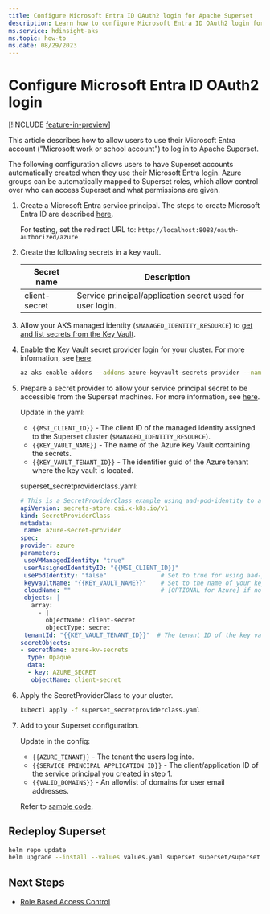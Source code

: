 ```yaml
---
title: Configure Microsoft Entra ID OAuth2 login for Apache Superset
description: Learn how to configure Microsoft Entra ID OAuth2 login for Superset
ms.service: hdinsight-aks
ms.topic: how-to 
ms.date: 08/29/2023
---
```


# Configure Microsoft Entra ID OAuth2 login

[!INCLUDE [feature-in-preview](../includes/feature-in-preview.md)]

This article describes how to allow users to use their Microsoft Entra account ("Microsoft work or school account") to log in to Apache Superset. 

The following configuration allows users to have Superset accounts automatically created when they use their Microsoft Entra login. Azure groups can be automatically mapped to Superset roles, which allow control over who can access Superset and what permissions are given.

1. Create a Microsoft Entra service principal. The steps to create Microsoft Entra ID are described [here](/azure/active-directory/develop/howto-create-service-principal-portal).

    For testing, set the redirect URL to: `http://localhost:8088/oauth-authorized/azure`

1. Create the following secrets in a key vault.

   |Secret name|Description|
   |-|-|
   |client-secret|Service principal/application secret used for user login.|

1. Allow your AKS managed identity (`$MANAGED_IDENTITY_RESOURCE`) to [get and list secrets from the Key Vault](/azure/key-vault/general/assign-access-policy?tabs=azure-portal).

1. Enable the Key Vault secret provider login for your cluster. For more information, see [here](/azure/aks/csi-secrets-store-driver#upgrade-an-existing-aks-cluster-with-azure-key-vault-provider-for-secrets-store-csi-driver-support).

   ```bash
   az aks enable-addons --addons azure-keyvault-secrets-provider --name $CLUSTER_NAME --resource-group $RESOURCE_GROUP_NAME
   ```

1. Prepare a secret provider to allow your service principal secret to be accessible from the Superset machines. For more information, see [here](/azure/aks/csi-secrets-store-identity-access).

   Update in the yaml:
   * `{{MSI_CLIENT_ID}}` - The client ID of the managed identity assigned to the Superset cluster (`$MANAGED_IDENTITY_RESOURCE`). 
   * `{{KEY_VAULT_NAME}}` - The name of the Azure Key Vault containing the secrets.
   * `{{KEY_VAULT_TENANT_ID}}` - The identifier guid of the Azure tenant where the key vault is located.

   superset_secretproviderclass.yaml:
   
   ```yaml
   # This is a SecretProviderClass example using aad-pod-identity to access the key vault
   apiVersion: secrets-store.csi.x-k8s.io/v1
   kind: SecretProviderClass
   metadata:
    name: azure-secret-provider
   spec:
   provider: azure
   parameters:
    useVMManagedIdentity: "true" 
    userAssignedIdentityID: "{{MSI_CLIENT_ID}}"
    usePodIdentity: "false"               # Set to true for using aad-pod-identity to access your key vault
    keyvaultName: "{{KEY_VAULT_NAME}}"    # Set to the name of your key vault
    cloudName: ""                         # [OPTIONAL for Azure] if not provided, the Azure environment defaults to AzurePublicCloud
    objects: |
      array:
        - |
          objectName: client-secret
          objectType: secret
    tenantId: "{{KEY_VAULT_TENANT_ID}}"  # The tenant ID of the key vault
   secretObjects:                             
   - secretName: azure-kv-secrets
     type: Opaque
     data:
     - key: AZURE_SECRET
      objectName: client-secret
   ```

1. Apply the SecretProviderClass to your cluster.

   ```bash
   kubectl apply -f superset_secretproviderclass.yaml
   ```

1. Add to your Superset configuration.

    Update in the config:
      
    * `{{AZURE_TENANT}}` - The tenant the users log into. 
    * `{{SERVICE_PRINCIPAL_APPLICATION_ID}}` - The client/application ID of the service principal you created in step 1.
    * `{{VALID_DOMAINS}}` - An allowlist of domains for user email addresses.
  
    Refer to [sample code](https://github.com/Azure-Samples/hdinsight-aks/blob/main/src/trino/superset-config.yml).
 
    
## Redeploy Superset

   ```bash
   helm repo update
   helm upgrade --install --values values.yaml superset superset/superset
   ```

## Next Steps

* [Role Based Access Control](./role-based-access-control.md)
